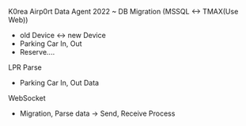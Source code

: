 K0rea Airp0rt Data Agent 2022 ~
DB Migration (MSSQL <-> TMAX(Use Web))
 - old Device <-> new Device
 - Parking Car In, Out
 - Reserve....
   
LPR Parse
 - Parking Car In, Out Data

WebSocket
 - Migration, Parse data -> Send, Receive Process
